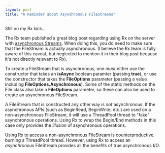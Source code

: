 ```yaml
---
layout: post
title: "A Reminder about Asynchronous FileStreams"
---
```

Still on my Rx kick...

The Rx team published a great blog post regarding using Rx on the server with [asynchronous Streams](https://docs.microsoft.com/en-us/archive/blogs/jeffva/rx-on-the-server-part-1-of-n-asynchronous-system-io-stream-reading?WT.mc_id=DT-MVP-5000058). When doing this, you do need to make sure that the FileStream is actually asynchronous. (I believe the Rx team is fully aware of this caveat, but neglected to mention it in their blog post because it's not directly relevant to Rx).

To create a FileStream that is asynchronous, one _must_ either use the constructor that takes an **isAsync** boolean paramter (passing **true**), or use the constructor that takes the **FileOptions** parameter (passing a value including **FileOptions.Asynchronous**). Some of the static methods on the File class also take a **FileOptions** parameter, so these can also be used to create an asynchronous FileStream.

A FileStream that is constructed any other way is _not_ asynchronous. If the asynchronous APIs (such as BeginRead, BeginWrite, etc.) are used on a non-asynchronous FileStream, it will use a ThreadPool thread to "fake" asynchronous operations. Using Rx to wrap the Begin/End methods in this case only provides the _illusion_ of asynchronous operations.

Using Rx to access a non-asynchronous FileStream is counterproductive, burning a ThreadPool thread. However, using Rx to access an _asynchronous_ FileStream provides all the benefits of true asynchronous I/O.

